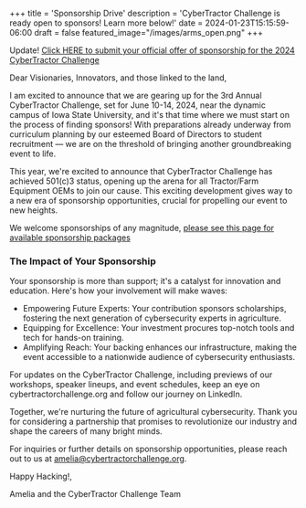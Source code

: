 +++
title = 'Sponsorship Drive'
description = 'CyberTractor Challenge is ready open to sponsors! Learn more below!'
date = 2024-01-23T15:15:59-06:00
draft = false
featured_image="/images/arms_open.png"
+++

Update! [Click HERE to submit your official offer of sponsorship for the 2024 CyberTractor Challenge](https://forms.office.com/r/tttGypjcxq)

Dear Visionaries, Innovators, and those linked to the land,

I am excited to announce that we are gearing up for the 3rd Annual CyberTractor Challenge, set for June 10-14, 2024, near the dynamic campus of Iowa State University, and it's that time where we must start on the process of finding sponsors! With preparations already underway from curriculum planning by our esteemed Board of Directors to student recruitment — we are on the threshold of bringing another groundbreaking event to life.

This year, we're excited to announce that CyberTractor Challenge has achieved 501(c)3 status, opening up the arena for all Tractor/Farm Equipment OEMs to join our cause. This exciting development gives way to a new era of sponsorship opportunities, crucial for propelling our event to new heights.

We welcome sponsorships of any magnitude, [please see this page for available sponsorship packages](/static/sponsor_packages)

### The Impact of Your Sponsorship

Your sponsorship is more than support; it's a catalyst for innovation and education. Here's how your involvement will make waves:

- Empowering Future Experts: Your contribution sponsors scholarships, fostering the next generation of cybersecurity experts in agriculture.
- Equipping for Excellence: Your investment procures top-notch tools and tech for hands-on training.
- Amplifying Reach: Your backing enhances our infrastructure, making the event accessible to a nationwide audience of cybersecurity enthusiasts.


For updates on the CyberTractor Challenge, including previews of our workshops, speaker lineups, and event schedules, keep an eye on cybertractorchallenge.org and follow our journey on LinkedIn.

Together, we're nurturing the future of agricultural cybersecurity. Thank you for considering a partnership that promises to revolutionize our industry and shape the careers of many bright minds.

For inquiries or further details on sponsorship opportunities, please reach out to us at amelia@cybertractorchallenge.org.

Happy Hacking!,

Amelia and the CyberTractor Challenge Team
